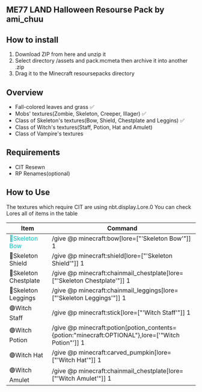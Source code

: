 ## ME77 LAND Halloween Resourse Pack by ami_chuu

## How to install
 1. Download ZIP from here and unzip it
 2. Select directory /assets and pack.mcmeta then archive it into another .zip
 4. Drag it to the Minecraft resoursepacks directory 

## Overview
  * Fall-colored leaves and grass ✅
  * Mobs' textures(Zombie, Skeleton, Creeper, Illager) ✅
  * Class of Skeleton's textures(Bow, Shield, Chestplate and Leggins) ✅
  * Class of Witch's textures(Staff, Potion, Hat and Amulet)
  * Class of Vampire's textures

## Requirements
  * CIT Resewn
  * RP Renames(optional)

## How to Use
  The textures which require CIT are using nbt.display.Lore.0
  You can check Lores all of items in the table

  <table>
   <thead>
    <tr>
     <th>Item</th>
     <th>Command</th>
    </tr>
   </thead>
  <tbody>
   <tr>
    <td style="color:#00bebe">🔵Skeleton Bow</td>
    <td>/give @p minecraft:bow[lore=["'Skeleton Bow'"]] 1</td>
   </tr>
   <tr>
    <td style="color=#00bebe">🔵Skeleton Shield</td>
    <td>/give @p minecraft:shield[lore=["'Skeleton Shield'"]] 1</td>
   </tr>
   <tr>
    <td style="color=#00bebe">🔵Skeleton Chestplate</td>
    <td>/give @p minecraft:chainmail_chestplate[lore=["'Skeleton Chestplate'"]] 1</td>
   </tr>
   <tr>
    <td style="color=#00bebe">🔵Skeleton Leggings</td>
    <td>/give @p minecraft:chainmail_leggings[lore=["'Skeleton Leggings'"]] 1</td>
   </tr>
   <tr>
    <td style="color=#00bebe">🟣Witch Staff</td>
    <td>/give @p minecraft:stick[lore=["'Witch Staff'"]] 1</td>
   </tr>
   <tr>
    <td style="color=#00bebe">🟣Witch Potion</td>
    <td>/give @p minecraft:potion[potion_contents={potion:"minecraft:OPTIONAL"},lore=['"Witch Potion"']] 1</td>
   </tr>
   <tr>
    <td style="color=#00bebe">🟣Witch Hat</td>
    <td>/give @p minecraft:carved_pumpkin[lore=["'Witch Hat'"]] 1</td>
   </tr>
   <tr>
    <td style="color=#00bebe">🟣Witch Amulet</td>
    <td>/give @p minecraft:chainmail_chestplate[lore=["'Witch Amulet'"]] 1</td>
   </tr>
  </tbody>
 </table>


